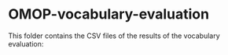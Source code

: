 # OMOP-vocabulary-evaluation

This folder contains the CSV files of the results of the vocabulary evaluation:
